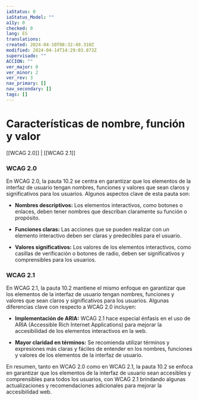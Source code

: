 ```yaml
---
iaStatus: 0
iaStatus_Model: ""
a11y: 0
checked: 0
lang: ES
translations: 
created: 2024-04-10T08:32:49.310Z
modified: 2024-04-14T14:29:03.873Z
supervisado: ""
ACCION: ""
ver_major: 0
ver_minor: 2
ver_rev: 3
nav_primary: []
nav_secondary: []
tags: []
---
```

# Características de nombre, función y valor

[[WCAG 2.0]] | [[WCAG 2.1]]

### WCAG 2.0
En WCAG 2.0, la pauta 10.2 se centra en garantizar que los elementos de la interfaz de usuario tengan nombres, funciones y valores que sean claros y significativos para los usuarios. Algunos aspectos clave de esta pauta son:

- **Nombres descriptivos:** Los elementos interactivos, como botones o enlaces, deben tener nombres que describan claramente su función o propósito.
  
- **Funciones claras:** Las acciones que se pueden realizar con un elemento interactivo deben ser claras y predecibles para el usuario.
  
- **Valores significativos:** Los valores de los elementos interactivos, como casillas de verificación o botones de radio, deben ser significativos y comprensibles para los usuarios.

### WCAG 2.1
En WCAG 2.1, la pauta 10.2 mantiene el mismo enfoque en garantizar que los elementos de la interfaz de usuario tengan nombres, funciones y valores que sean claros y significativos para los usuarios. Algunas diferencias clave con respecto a WCAG 2.0 incluyen:

- **Implementación de ARIA:** WCAG 2.1 hace especial énfasis en el uso de ARIA (Accessible Rich Internet Applications) para mejorar la accesibilidad de los elementos interactivos en la web.
  
- **Mayor claridad en términos:** Se recomienda utilizar términos y expresiones más claras y fáciles de entender en los nombres, funciones y valores de los elementos de la interfaz de usuario.

En resumen, tanto en WCAG 2.0 como en WCAG 2.1, la pauta 10.2 se enfoca en garantizar que los elementos de la interfaz de usuario sean accesibles y comprensibles para todos los usuarios, con WCAG 2.1 brindando algunas actualizaciones y recomendaciones adicionales para mejorar la accesibilidad web.
